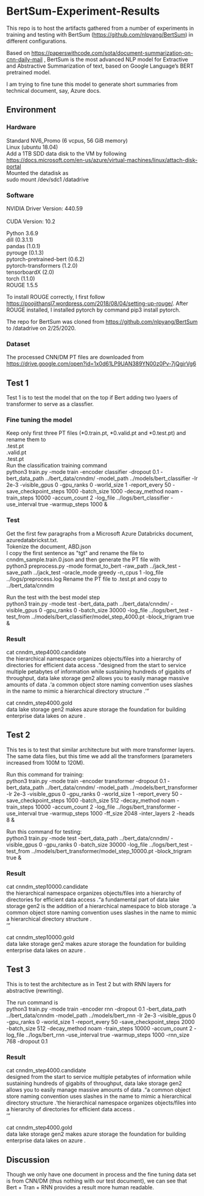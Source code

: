 # BertSum-Experiment-Results
This repo is to host the artifacts gathered from a number of experiments in training and testing with BertSum (https://github.com/nlpyang/BertSum) in different configurations.

Based on https://paperswithcode.com/sota/document-summarization-on-cnn-daily-mail , BertSum is the most advanced NLP model for Extractive and Abstractive Summarization of text, based on Google Language’s BERT pretrained model.

I am trying to fine tune this model to generate short summaries from technical document, say, Azure docs.

## Environment
### Hardware 
Standard NV6_Promo (6 vcpus, 56 GiB memory)<br/>
Linux (ubuntu 18.04)<br/>
Add a 1TB SDD data disk to the VM by following https://docs.microsoft.com/en-us/azure/virtual-machines/linux/attach-disk-portal<br/>
Mounted the datadisk as<br/>
sudo mount /dev/sdc1 /datadrive

### Software
NVIDIA Driver Version: 440.59<br/>       
CUDA Version: 10.2

Python 3.6.9<br/>
dill (0.3.1.1)<br/>
pandas (1.0.1)<br/>
pyrouge (0.1.3)<br/>
pytorch-pretrained-bert (0.6.2)<br/>
pytorch-transformers (1.2.0)<br/>
tensorboardX (2.0)<br/>
torch (1.1.0)<br/>
ROUGE 1.5.5

To install ROUGE correctly, I first follow https://poojithansl7.wordpress.com/2018/08/04/setting-up-rouge/. After ROUGE installed, I installed pytorch by command pip3 install pytorch.

The repo for BertSum was cloned from https://github.com/nlpyang/BertSum to /datadrive on 2/25/2020.

### Dataset
The processed CNN/DM PT files are downloaded from https://drive.google.com/open?id=1x0d61LP9UAN389YN00z0Pv-7jQgirVg6

## Test 1
Test 1 is to test the model that on the top if Bert adding two lyaers of transformer to serve as a classfier.
### Fine tuning the model
Keep only first three PT files (*0.train.pt, *0.valid.pt and *0.test.pt) and rename them to<br/> 
.test.pt<br/>
.valid.pt<br/>
.test.pt<br/>
Run the classification training command<br/>
python3 train.py -mode train -encoder classifier -dropout 0.1 -bert_data_path ../bert_data/cnndm/ -model_path ../models/bert_classifier -lr 2e-3 -visible_gpus 0  -gpu_ranks 0 -world_size 1 -report_every 50 -save_checkpoint_steps 1000 -batch_size 1000 -decay_method noam -train_steps 10000 -accum_count 2 -log_file ../logs/bert_classifier -use_interval true -warmup_steps 1000 &

### Test 
Get the first few paragraphs from a Microsoft Azure Databricks document, azuredatabrickst.txt.<br/>
Tokenize the document, ABD.json<br/>
I copy the first sentence as "tgt" and rename the file to cnndm_sample.train.0.json and then generate the PT file with<br/>
python3 preprocess.py -mode format_to_bert -raw_path ../jack_test -save_path ../jack_test -oracle_mode greedy -n_cpus 1 -log_file ../logs/preprocess.log
Rename the PT file to .test.pt and copy to ../bert_data/cnndm<br/>

Run the test with the best model step<br/>
python3 train.py -mode test  -bert_data_path ../bert_data/cnndm/  -visible_gpus 0  -gpu_ranks 0 -batch_size 30000  -log_file ../logs/bert_test -test_from ../models/bert_classifier/model_step_4000.pt -block_trigram true &<br/>

### Result
cat cnndm_step4000.candidate<br/>
the hierarchical namespace organizes objects/files into a hierarchy of directories for efficient data access .<q>designed from the start to service multiple petabytes of information while sustaining hundreds of gigabits of throughput, data lake storage gen2 allows you to easily manage massive amounts of data .<q>a common object store naming convention uses slashes in the name to mimic a hierarchical directory structure .

cat cnndm_step4000.gold<br/>
data lake storage gen2 makes azure storage the foundation for building enterprise data lakes on azure .

## Test 2
This tes is to test that similar architecture but with more transformer layers. The same data files, but this time we add all the transformers (parameters increased from 100M to 120M).<br/>

Run this command for training:<br/>
python3 train.py -mode train -encoder transformer -dropout 0.1 -bert_data_path ../bert_data/cnndm/ -model_path ../models/bert_transformer -lr 2e-3 -visible_gpus 0  -gpu_ranks 0 -world_size 1 -report_every 50 -save_checkpoint_steps 1000 -batch_size 512 -decay_method noam -train_steps 10000 -accum_count 2 -log_file ../logs/bert_transformer -use_interval true -warmup_steps 1000 -ff_size 2048 -inter_layers 2 -heads 8 &

Run this command for testing:<br/>
python3 train.py -mode test  -bert_data_path ../bert_data/cnndm/  -visible_gpus 0  -gpu_ranks 0 -batch_size 30000  -log_file ../logs/bert_test -test_from ../models/bert_transformer/model_step_10000.pt -block_trigram true &

### Result
cat cnndm_step10000.candidate<br/>
the hierarchical namespace organizes objects/files into a hierarchy of directories for efficient data access .<q>a fundamental part of data lake storage gen2 is the addition of a hierarchical namespace to blob storage .<q>a common object store naming convention uses slashes in the name to mimic a hierarchical directory structure .<br/>

cat cnndm_step10000.gold<br/>
data lake storage gen2 makes azure storage the foundation for building enterprise data lakes on azure .<br/>

## Test 3
This is to test the architecture as in Test 2 but with RNN layers for abstractive (rewriting).

The run command is<br/>
python3 train.py -mode train -encoder rnn -dropout 0.1 -bert_data_path ../bert_data/cnndm -model_path ../models/bert_rnn -lr 2e-3 -visible_gpus 0  -gpu_ranks 0 -world_size 1 -report_every 50 -save_checkpoint_steps 2000 -batch_size 512 -decay_method noam -train_steps 10000 -accum_count 2 -log_file ../logs/bert_rnn -use_interval true -warmup_steps 1000 -rnn_size 768 -dropout 0.1

### Result
cat cnndm_step4000.candidate<br/>
designed from the start to service multiple petabytes of information while sustaining hundreds of gigabits of throughput, data lake storage gen2 allows you to easily manage massive amounts of data .<q>a common object store naming convention uses slashes in the name to mimic a hierarchical directory structure .<q>the hierarchical namespace organizes objects/files into a hierarchy of directories for efficient data access .<br/>
  
cat cnndm_step4000.gold<br/>
data lake storage gen2 makes azure storage the foundation for building enterprise data lakes on azure .<br/>

## Discussion
Though we only have one document in process and the fine tuning data set is from CNN/DM (thus nothing with our test document), we can see that Bert + Tran + RNN provides a result more human readable.

